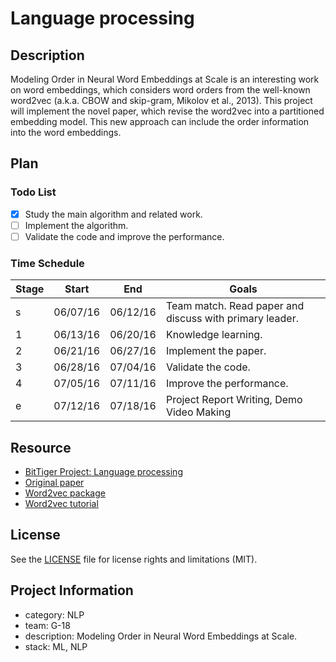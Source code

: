 # Language processing

## Description
Modeling Order in Neural Word Embeddings at Scale is an interesting work on word embeddings, which considers word orders from the well-known word2vec (a.k.a. CBOW and skip-gram, Mikolov et al., 2013). This project will implement the novel paper, which revise the word2vec into a partitioned embedding model. This new approach can include the order information into the word embeddings.

## Plan

### Todo List
- [x] Study the main algorithm and related work.
- [ ] Implement the algorithm.
- [ ] Validate the code and improve the performance.

### Time Schedule


| Stage | Start  | End | Goals |
| ------------- | ------------- | ------------- | ------------- |
| s | 06/07/16  | 06/12/16  | Team match. Read paper and discuss with primary leader. |
| 1 | 06/13/16  | 06/20/16  | Knowledge learning.  |
| 2 | 06/21/16  | 06/27/16  | Implement the paper. |
| 3 | 06/28/16  | 07/04/16  | Validate the code. |
| 4 | 07/05/16  | 07/11/16  | Improve the performance. | 
| e | 07/12/16  | 07/18/16  | Project Report Writing, Demo Video Making |

## Resource
- [BitTiger Project: Language processing](http://www.bittiger.io/microproject/3WHtbKbWFfNgk26Mx)
- [Original paper](http://jmlr.org/proceedings/papers/v37/trask15.pdf)
- [Word2vec package](https://radimrehurek.com/gensim/models/word2vec.html)
- [Word2vec tutorial](http://deeplearning4j.org/word2vec)

## License
See the [LICENSE](LICENSE.md) file for license rights and limitations (MIT).

## Project Information
- category: NLP
- team: G-18
- description: Modeling Order in Neural Word Embeddings at Scale.
- stack: ML, NLP
